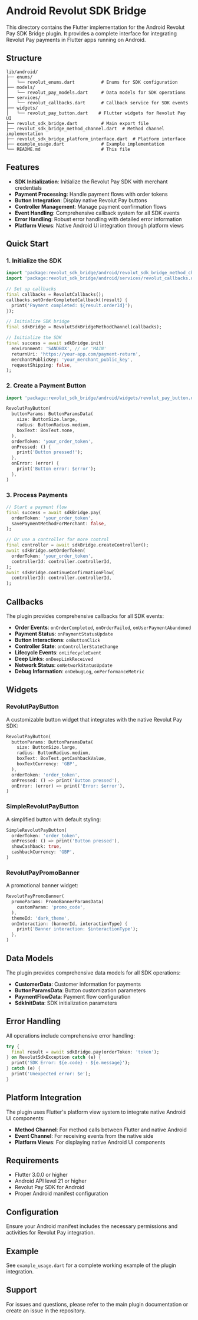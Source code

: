 # Android Revolut SDK Bridge

This directory contains the Flutter implementation for the Android Revolut Pay SDK Bridge plugin. It provides a complete interface for integrating Revolut Pay payments in Flutter apps running on Android.

## Structure

```
lib/android/
├── enums/
│   └── revolut_enums.dart          # Enums for SDK configuration
├── models/
│   └── revolut_pay_models.dart     # Data models for SDK operations
├── services/
│   └── revolut_callbacks.dart      # Callback service for SDK events
├── widgets/
│   └── revolut_pay_button.dart    # Flutter widgets for Revolut Pay UI
├── revolut_sdk_bridge.dart         # Main export file
├── revolut_sdk_bridge_method_channel.dart  # Method channel implementation
├── revolut_sdk_bridge_platform_interface.dart  # Platform interface
├── example_usage.dart              # Example implementation
└── README.md                       # This file
```

## Features

- **SDK Initialization**: Initialize the Revolut Pay SDK with merchant credentials
- **Payment Processing**: Handle payment flows with order tokens
- **Button Integration**: Display native Revolut Pay buttons
- **Controller Management**: Manage payment confirmation flows
- **Event Handling**: Comprehensive callback system for all SDK events
- **Error Handling**: Robust error handling with detailed error information
- **Platform Views**: Native Android UI integration through platform views

## Quick Start

### 1. Initialize the SDK

```dart
import 'package:revolut_sdk_bridge/android/revolut_sdk_bridge_method_channel.dart';
import 'package:revolut_sdk_bridge/android/services/revolut_callbacks.dart';

// Set up callbacks
final callbacks = RevolutCallbacks();
callbacks.setOrderCompletedCallback((result) {
  print('Payment completed: ${result.orderId}');
});

// Initialize SDK bridge
final sdkBridge = RevolutSdkBridgeMethodChannel(callbacks);

// Initialize the SDK
final success = await sdkBridge.init(
  environment: 'SANDBOX', // or 'MAIN'
  returnUri: 'https://your-app.com/payment-return',
  merchantPublicKey: 'your_merchant_public_key',
  requestShipping: false,
);
```

### 2. Create a Payment Button

```dart
import 'package:revolut_sdk_bridge/android/widgets/revolut_pay_button.dart';

RevolutPayButton(
  buttonParams: ButtonParamsData(
    size: ButtonSize.large,
    radius: ButtonRadius.medium,
    boxText: BoxText.none,
  ),
  orderToken: 'your_order_token',
  onPressed: () {
    print('Button pressed!');
  },
  onError: (error) {
    print('Button error: $error');
  },
)
```

### 3. Process Payments

```dart
// Start a payment flow
final success = await sdkBridge.pay(
  orderToken: 'your_order_token',
  savePaymentMethodForMerchant: false,
);

// Or use a controller for more control
final controller = await sdkBridge.createController();
await sdkBridge.setOrderToken(
  orderToken: 'your_order_token',
  controllerId: controller.controllerId,
);
await sdkBridge.continueConfirmationFlow(
  controllerId: controller.controllerId,
);
```

## Callbacks

The plugin provides comprehensive callbacks for all SDK events:

- **Order Events**: `onOrderCompleted`, `onOrderFailed`, `onUserPaymentAbandoned`
- **Payment Status**: `onPaymentStatusUpdate`
- **Button Interactions**: `onButtonClick`
- **Controller State**: `onControllerStateChange`
- **Lifecycle Events**: `onLifecycleEvent`
- **Deep Links**: `onDeepLinkReceived`
- **Network Status**: `onNetworkStatusUpdate`
- **Debug Information**: `onDebugLog`, `onPerformanceMetric`

## Widgets

### RevolutPayButton

A customizable button widget that integrates with the native Revolut Pay SDK:

```dart
RevolutPayButton(
  buttonParams: ButtonParamsData(
    size: ButtonSize.large,
    radius: ButtonRadius.medium,
    boxText: BoxText.getCashbackValue,
    boxTextCurrency: 'GBP',
  ),
  orderToken: 'order_token',
  onPressed: () => print('Button pressed'),
  onError: (error) => print('Error: $error'),
)
```

### SimpleRevolutPayButton

A simplified button with default styling:

```dart
SimpleRevolutPayButton(
  orderToken: 'order_token',
  onPressed: () => print('Button pressed'),
  showCashback: true,
  cashbackCurrency: 'GBP',
)
```

### RevolutPayPromoBanner

A promotional banner widget:

```dart
RevolutPayPromoBanner(
  promoParams: PromoBannerParamsData(
    customParam: 'promo_code',
  ),
  themeId: 'dark_theme',
  onInteraction: (bannerId, interactionType) {
    print('Banner interaction: $interactionType');
  },
)
```

## Data Models

The plugin provides comprehensive data models for all SDK operations:

- **CustomerData**: Customer information for payments
- **ButtonParamsData**: Button customization parameters
- **PaymentFlowData**: Payment flow configuration
- **SdkInitData**: SDK initialization parameters

## Error Handling

All operations include comprehensive error handling:

```dart
try {
  final result = await sdkBridge.pay(orderToken: 'token');
} on RevolutSdkException catch (e) {
  print('SDK Error: ${e.code} - ${e.message}');
} catch (e) {
  print('Unexpected error: $e');
}
```

## Platform Integration

The plugin uses Flutter's platform view system to integrate native Android UI components:

- **Method Channel**: For method calls between Flutter and native Android
- **Event Channel**: For receiving events from the native side
- **Platform Views**: For displaying native Android UI components

## Requirements

- Flutter 3.0.0 or higher
- Android API level 21 or higher
- Revolut Pay SDK for Android
- Proper Android manifest configuration

## Configuration

Ensure your Android manifest includes the necessary permissions and activities for Revolut Pay integration.

## Example

See `example_usage.dart` for a complete working example of the plugin integration.

## Support

For issues and questions, please refer to the main plugin documentation or create an issue in the repository.
